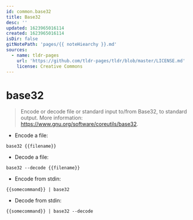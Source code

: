 ```yaml
---
id: common.base32
title: Base32
desc: ''
updated: 1623965016114
created: 1623965016114
isDir: false
gitNotePath: 'pages/{{ noteHiearchy }}.md'
sources:
  - name: tldr-pages
    url: 'https://github.com/tldr-pages/tldr/blob/master/LICENSE.md'
    license: Creative Commons
---
```

# base32

> Encode or decode file or standard input to/from Base32, to standard output.
> More information: <https://www.gnu.org/software/coreutils/base32>.

- Encode a file:

`base32 {{filename}}`

- Decode a file:

`base32 --decode {{filename}}`

- Encode from stdin:

`{{somecommand}} | base32`

- Decode from stdin:

`{{somecommand}} | base32 --decode`

